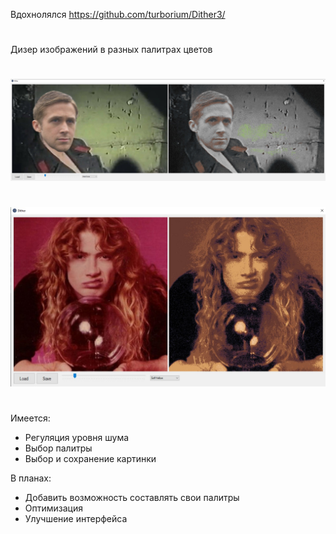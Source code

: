 Вдохнолялся https://github.com/turborium/Dither3/
#
Дизер изображений в разных палитрах цветов
#
![img/screenshot1.jpg](img/screenshot1.jpg)
#
![img/screenshot2.jpg](img/screenshot2.jpg)
#
Имеется:

- Регуляция уровня шума
- Выбор палитры
- Выбор и сохранение картинки

В планах:
- Добавить возможность составлять свои палитры
- Оптимизация
- Улучшение интерфейса